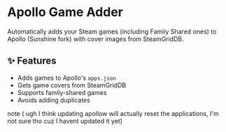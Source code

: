 # Apollo Game Adder

Automatically adds your Steam games (including Family Shared ones) to Apollo (Sunshine fork) with cover images from SteamGridDB.


## ✨ Features
- Adds games to Apollo's `apps.json`
- Gets game covers from SteamGridDB
- Supports family-shared games
- Avoids adding duplicates

note ( ugh I think updating apollow will actually reset the applications, I'm not sure tho cuz I havent updated it yet)
